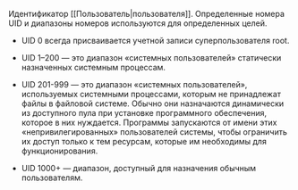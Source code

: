 Идентификатор [[Пользователь|пользователя]].
Определенные номера UID и диапазоны номеров используются для определенных целей.

- UID 0 всегда присваивается учетной записи суперпользователя root.

- UID 1–200 — это диапазон «системных пользователей» статически назначенных системным процессам.

- UID 201-999 — это диапазон «системных пользователей», используемых системными процессами, которым не принадлежат файлы в файловой системе. Обычно они назначаются динамически из доступного пула при установке программного обеспечения, которое в них нуждается. Программы запускаются от имени этих «непривилегированных» пользователей системы, чтобы ограничить их доступ только к тем ресурсам, которые им необходимы для функционирования.

- UID 1000+ — диапазон, доступный для назначения обычным пользователям.
